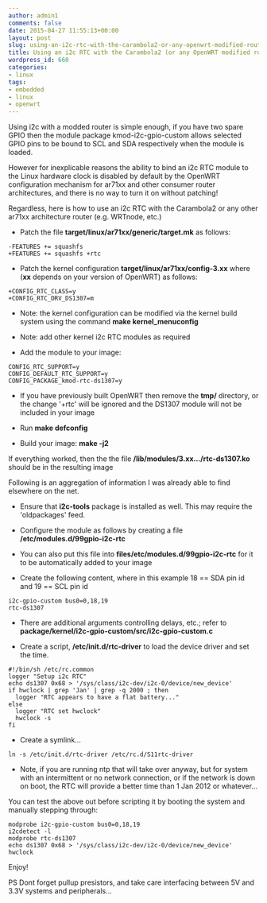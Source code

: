 ```yaml
---
author: admin1
comments: false
date: 2015-04-27 11:55:13+00:00
layout: post
slug: using-an-i2c-rtc-with-the-carambola2-or-any-openwrt-modified-router
title: Using an i2c RTC with the Carambola2 (or any OpenWRT modified router)
wordpress_id: 660
categories:
- linux
tags:
- embedded
- linux
- openwrt
---
```


Using i2c with a modded router is simple enough, if you have two spare GPIO then the module package kmod-i2c-gpio-custom allows selected GPIO pins to be bound to SCL and SDA respectively when the module is loaded.

However for inexplicable reasons the ability to bind an i2c RTC module to the Linux hardware clock is disabled by default by the OpenWRT configuration mechanism for ar71xx and other consumer router architectures, and there is no way to turn it on without patching!

Regardless, here is how to use an i2c RTC with the Carambola2 or any other ar71xx architecture router (e.g. WRTnode, etc.)



	
  * Patch the file **target/linux/ar71xx/generic/target.mk** as follows:
```plain
-FEATURES += squashfs
+FEATURES += squashfs +rtc
```

	
  * Patch the kernel configuration **target/linux/ar71xx/config-3.xx** where (**xx** depends on your version of OpenWRT) as follows:
```plain
+CONFIG_RTC_CLASS=y
+CONFIG_RTC_DRV_DS1307=m
```

	
  * Note: the kernel configuration can be modified via the kernel build system using the command **make kernel_menuconfig**

	
  * Note: add other kernel i2c RTC modules as required

	
  * Add the module to your image:
```plain
CONFIG_RTC_SUPPORT=y
CONFIG_DEFAULT_RTC_SUPPORT=y
CONFIG_PACKAGE_kmod-rtc-ds1307=y
```

	
  * If you have previously built OpenWRT then remove the **tmp/** directory, or the change '+rtc' will be ignored and the DS1307 module will not be included in your image

	
  * Run **make defconfig**

	
  * Build your image: **make -j2**


If everything worked, then the the file **/lib/modules/3.xx.../rtc-ds1307.ko** should be in the resulting image

Following is an aggregation of information I was already able to find elsewhere on the net.





  * Ensure that **i2c-tools** package is installed as well. This may require the 'oldpackages' feed.


  * Configure the module as follows by creating a file **/etc/modules.d/99gpio-i2c-rtc**


  * You can also put this file into **files/etc/modules.d/99gpio-i2c-rtc** for it to be automatically added to your image


  * Create the following content, where in this example 18 == SDA pin id and 19 == SCL pin id
```plain
i2c-gpio-custom bus0=0,18,19
rtc-ds1307
```



  * There are additional arguments controlling delays, etc.; refer to **package/kernel/i2c-gpio-custom/src/i2c-gpio-custom.c**


  * Create a script, **/etc/init.d/rtc-driver** to load the device driver and set the time.
```plain
#!/bin/sh /etc/rc.common
logger "Setup i2c RTC"
echo ds1307 0x68 > '/sys/class/i2c-dev/i2c-0/device/new_device'
if hwclock | grep 'Jan' | grep -q 2000 ; then
  logger "RTC appears to have a flat battery..."
else
  logger "RTC set hwclock"
  hwclock -s
fi
```



  * Create a symlink...
```plain
ln -s /etc/init.d/rtc-driver /etc/rc.d/S11rtc-driver
```



  * Note, if you are running ntp that will take over anyway, but for system with an intermittent or no network connection, or if the network is down on boot, the RTC will provide a better time than 1 Jan 2012 or whatever...


You can test the above out before scripting it by booting the system and manually stepping through:
```plain
modprobe i2c-gpio-custom bus0=0,18,19
i2cdetect -l
modprobe rtc-ds1307
echo ds1307 0x68 > '/sys/class/i2c-dev/i2c-0/device/new_device'
hwclock
```

Enjoy!

PS Dont forget pullup presistors, and take care interfacing between 5V and 3.3V systems and peripherals...
